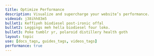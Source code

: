 ```yaml
---
title: Optimize Performance
description: Visualize and supercharge your website’s performance.
videoid: j38ihh83m5
bullet1: Keffiyeh biodiesel post-ironic offal
bullet2: Leggings meh hella biodiesel four loko.
bullet3: Poke tumblr yr, polaroid distillery health goth
layout: topic
use: [docs_tags, guides_tags, videos_tags]
performance: true
---
```

